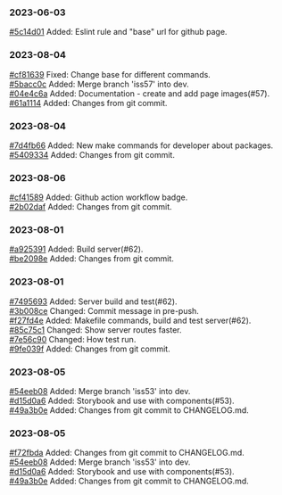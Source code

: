 ### 2023-06-03

[#5c14d01](https://github.com/AndrewMaksimchuk/radiomag/commit/5c14d01) Added: Eslint rule and "base" url for github page.

### 2023-08-04

[#cf81639](https://github.com/AndrewMaksimchuk/radiomag/commit/cf81639) Fixed: Change base for different commands.  
[#5bacc0c](https://github.com/AndrewMaksimchuk/radiomag/commit/5bacc0c) Added: Merge branch 'iss57' into dev.  
[#04e4c6a](https://github.com/AndrewMaksimchuk/radiomag/commit/04e4c6a) Added: Documentation - create and add page images(#57).  
[#61a1114](https://github.com/AndrewMaksimchuk/radiomag/commit/61a1114) Added: Changes from git commit.

### 2023-08-04

[#7d4fb66](https://github.com/AndrewMaksimchuk/radiomag/commit/7d4fb66) Added: New make commands for developer about packages.  
[#5409334](https://github.com/AndrewMaksimchuk/radiomag/commit/5409334) Added: Changes from git commit.

### 2023-08-06

[#cf41589](https://github.com/AndrewMaksimchuk/radiomag/commit/cf41589) Added: Github action workflow badge.  
[#2b02daf](https://github.com/AndrewMaksimchuk/radiomag/commit/2b02daf) Added: Changes from git commit.

### 2023-08-01

[#a925391](https://github.com/AndrewMaksimchuk/radiomag/commit/a925391) Added: Build server(#62).  
[#be2098e](https://github.com/AndrewMaksimchuk/radiomag/commit/be2098e) Added: Changes from git commit.

### 2023-08-01

[#7495693](https://github.com/AndrewMaksimchuk/radiomag/commit/7495693) Added: Server build and test(#62).  
[#3b008ce](https://github.com/AndrewMaksimchuk/radiomag/commit/3b008ce) Changed: Commit message in pre-push.  
[#f27fd4e](https://github.com/AndrewMaksimchuk/radiomag/commit/f27fd4e) Added: Makefile commands, build and test server(#62).  
[#85c75c1](https://github.com/AndrewMaksimchuk/radiomag/commit/85c75c1) Changed: Show server routes faster.  
[#7e56c90](https://github.com/AndrewMaksimchuk/radiomag/commit/7e56c90) Changed: How test run.  
[#9fe039f](https://github.com/AndrewMaksimchuk/radiomag/commit/9fe039f) Added: Changes from git commit.

### 2023-08-05

[#54eeb08](https://github.com/AndrewMaksimchuk/radiomag/commit/54eeb08) Added: Merge branch 'iss53' into dev.  
[#d15d0a6](https://github.com/AndrewMaksimchuk/radiomag/commit/d15d0a6) Added: Storybook and use with components(#53).  
[#49a3b0e](https://github.com/AndrewMaksimchuk/radiomag/commit/49a3b0e) Added: Changes from git commit to CHANGELOG.md.

### 2023-08-05

[#f72fbda](https://github.com/AndrewMaksimchuk/radiomag/commit/f72fbda) Added: Changes from git commit to CHANGELOG.md.  
[#54eeb08](https://github.com/AndrewMaksimchuk/radiomag/commit/54eeb08) Added: Merge branch 'iss53' into dev.  
[#d15d0a6](https://github.com/AndrewMaksimchuk/radiomag/commit/d15d0a6) Added: Storybook and use with components(#53).  
[#49a3b0e](https://github.com/AndrewMaksimchuk/radiomag/commit/49a3b0e) Added: Changes from git commit to CHANGELOG.md.
